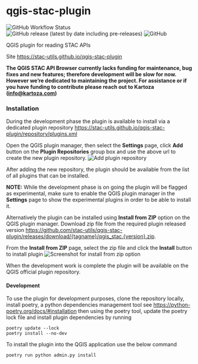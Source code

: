 # qgis-stac-plugin

![GitHub Workflow Status](https://img.shields.io/github/actions/workflow/status/stac-utils/qgis-stac-plugin/ci.yml?branch=main)
![GitHub release (latest by date including pre-releases)](https://img.shields.io/github/v/release/stac-utils/qgis-stac-plugin?include_prereleases)
![GitHub](https://img.shields.io/github/license/stac-utils/qgis-stac-plugin)

QGIS plugin for reading STAC APIs

Site https://stac-utils.github.io/qgis-stac-plugin

**The QGIS STAC API Browser currently lacks funding for maintenance,
bug fixes and new features; therefore development will be slow for now.
However we’re dedicated to maintaining the project. 
For assistance or if you have funding to contribute 
please reach out to Kartoza ([info@kartoza.com](mailto:info@kartoza.com))**

### Installation

During the development phase the plugin is available to install via 
a dedicated plugin repository 
https://stac-utils.github.io/qgis-stac-plugin/repository/plugins.xml

Open the QGIS plugin manager, then select the **Settings** page, click **Add** 
button on the **Plugin Repositories** group box and use the above url to create
the new plugin repository.
![Add plugin repository](docs/images/plugin_settings.png)

After adding the new repository, the plugin should be available from the list
of all plugins that can be installed.

**NOTE:** While the development phase is on going the plugin will be flagged as experimental, make
sure to enable the QGIS plugin manager in the **Settings** page to show the experimental plugins
in order to be able to install it.

Alternatively the plugin can be installed using **Install from ZIP** option on the 
QGIS plugin manager. Download zip file from the required plugin released version
https://github.com/stac-utils/qgis-stac-plugin/releases/download/{tagname}/qgis_stac.{version}.zip.

From the **Install from ZIP** page, select the zip file and click the **Install** button to install
plugin
![Screenshot for install from zip option](docs/images/install_from_zip.png)

When the development work is complete the plugin will be available on the QGIS
official plugin repository.


#### Development 

To use the plugin for development purposes, clone the repository locally,
install poetry, a python dependencies management tool see https://python-poetry.org/docs/#installation
then using the poetry tool, update the poetry lock file and install plugin dependencies by running 
``` 
poetry update --lock
poetry install --no-dev
```

To install the plugin into the QGIS application use the below command
```
poetry run python admin.py install
```


